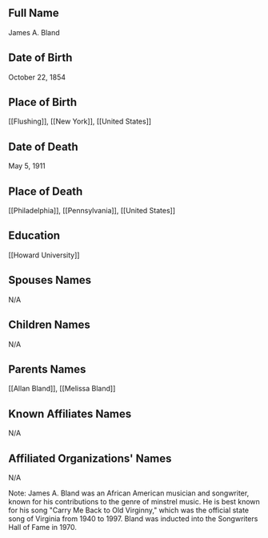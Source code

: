 ## Full Name
James A. Bland

## Date of Birth
October 22, 1854

## Place of Birth
[[Flushing]], [[New York]], [[United States]]

## Date of Death
May 5, 1911

## Place of Death
[[Philadelphia]], [[Pennsylvania]], [[United States]]

## Education
[[Howard University]]

## Spouses Names
N/A

## Children Names
N/A

## Parents Names
[[Allan Bland]], [[Melissa Bland]]

## Known Affiliates Names
N/A

## Affiliated Organizations' Names
N/A

Note: James A. Bland was an African American musician and songwriter, known for his contributions to the genre of minstrel music. He is best known for his song "Carry Me Back to Old Virginny," which was the official state song of Virginia from 1940 to 1997. Bland was inducted into the Songwriters Hall of Fame in 1970.

